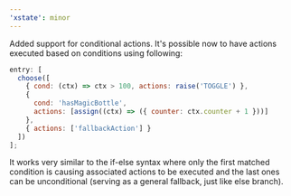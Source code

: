 ```yaml
---
'xstate': minor
---
```


Added support for conditional actions. It's possible now to have actions executed based on conditions using following:

```js
entry: [
  choose([
    { cond: (ctx) => ctx > 100, actions: raise('TOGGLE') },
    {
      cond: 'hasMagicBottle',
      actions: [assign((ctx) => ({ counter: ctx.counter + 1 }))]
    },
    { actions: ['fallbackAction'] }
  ])
];
```

It works very similar to the if-else syntax where only the first matched condition is causing associated actions to be executed and the last ones can be unconditional (serving as a general fallback, just like else branch).
